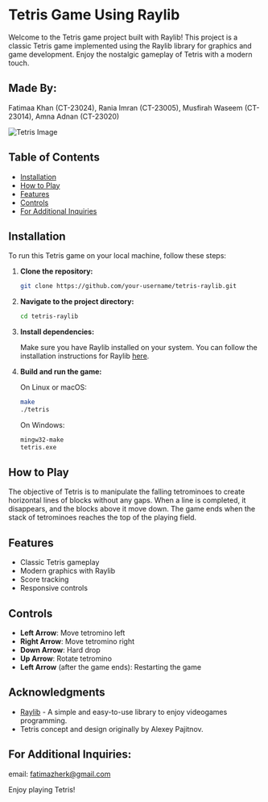 # Tetris Game Using Raylib

Welcome to the Tetris game project built with Raylib! This project is a classic Tetris game implemented using the Raylib library for graphics and game development. Enjoy the nostalgic gameplay of Tetris with a modern touch.
## Made By:
Fatimaa Khan (CT-23024),
Rania Imran (CT-23005),
Musfirah Waseem (CT-23014),
Amna Adnan (CT-23020)


![Tetris Image](https://ychef.files.bbci.co.uk/624x351/p0102gs2.jpg)

## Table of Contents

- [Installation](#installation)
- [How to Play](#how-to-play)
- [Features](#features)
- [Controls](#controls)
- [For Additional Inquiries](#for-additional-inquiries)

## Installation

To run this Tetris game on your local machine, follow these steps:

1. **Clone the repository:**

    ```sh
    git clone https://github.com/your-username/tetris-raylib.git
    ```

2. **Navigate to the project directory:**

    ```sh
    cd tetris-raylib
    ```

3. **Install dependencies:**

    Make sure you have Raylib installed on your system. You can follow the installation instructions for Raylib [here](https://www.raylib.com/).

4. **Build and run the game:**

    On Linux or macOS:

    ```sh
    make
    ./tetris
    ```

    On Windows:

    ```sh
    mingw32-make
    tetris.exe
    ```

## How to Play

The objective of Tetris is to manipulate the falling tetrominoes to create horizontal lines of blocks without any gaps. When a line is completed, it disappears, and the blocks above it move down. The game ends when the stack of tetrominoes reaches the top of the playing field.

## Features

- Classic Tetris gameplay
- Modern graphics with Raylib
- Score tracking
- Responsive controls

## Controls

- **Left Arrow**: Move tetromino left
- **Right Arrow**: Move tetromino right
- **Down Arrow**: Hard drop
- **Up Arrow**: Rotate tetromino
- **Left Arrow** (after the game ends): Restarting the game

## Acknowledgments

- [Raylib](https://www.raylib.com/) - A simple and easy-to-use library to enjoy videogames programming.
- Tetris concept and design originally by Alexey Pajitnov.


## For Additional Inquiries:
email: fatimazherk@gmail.com

Enjoy playing Tetris!

